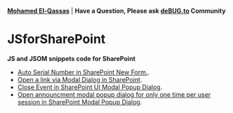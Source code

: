 **[Mohamed El-Qassas](https://devoworx.com)** | 
**Have a Question, Please ask [deBUG.to](https://deBUG.to) Community**
# JSforSharePoint
**JS and JSOM snippets code for SharePoint**
- [Auto Serial Number in SharePoint New Form.](https://spgeeks.devoworx.com/auto-serial-number-new-form-sharepoint/).
- [Open a link via Modal Dialog in SharePoint](https://spgeeks.devoworx.com/open-link-via-modal-dialog-sharepoint/).
- [Close Event in SharePoint UI Modal Popup Dialog](https://spgeeks.devoworx.com/open-link-via-modal-dialog-sharepoint/#Close-Event-in-SharePoint-UI-Modal-Popup-Dialog).
- [Open announcment modal popup dialog for only one time per user session in SharePoint Modal Popup Dialog](https://spgeeks.devoworx.com/load-fancybox-popup-in-first-load-of-sharepoint-site/).
